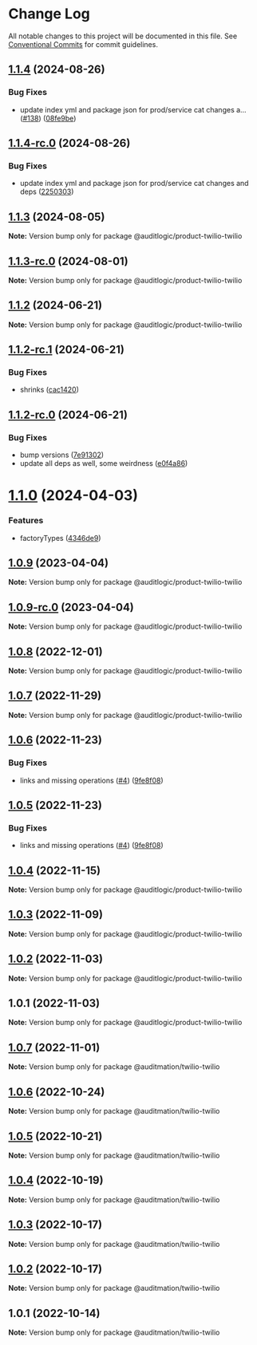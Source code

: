 # Change Log

All notable changes to this project will be documented in this file.
See [Conventional Commits](https://conventionalcommits.org) for commit guidelines.

## [1.1.4](https://github.com/auditlogic/product/compare/@auditlogic/product-twilio-twilio@1.1.3...@auditlogic/product-twilio-twilio@1.1.4) (2024-08-26)


### Bug Fixes

* update index yml and package json for prod/service cat changes a… ([#138](https://github.com/auditlogic/product/issues/138)) ([08fe9be](https://github.com/auditlogic/product/commit/08fe9beb1c8457462a19bc69caa02e6212d97e1a))





## [1.1.4-rc.0](https://github.com/auditlogic/product/compare/@auditlogic/product-twilio-twilio@1.1.3...@auditlogic/product-twilio-twilio@1.1.4-rc.0) (2024-08-26)


### Bug Fixes

* update index yml and package json for prod/service cat changes and deps ([2250303](https://github.com/auditlogic/product/commit/225030363a363608240135b7ebed386b28f01e4b))





## [1.1.3](https://github.com/auditlogic/product/compare/@auditlogic/product-twilio-twilio@1.1.2...@auditlogic/product-twilio-twilio@1.1.3) (2024-08-05)

**Note:** Version bump only for package @auditlogic/product-twilio-twilio





## [1.1.3-rc.0](https://github.com/auditlogic/product/compare/@auditlogic/product-twilio-twilio@1.1.2...@auditlogic/product-twilio-twilio@1.1.3-rc.0) (2024-08-01)

**Note:** Version bump only for package @auditlogic/product-twilio-twilio





## [1.1.2](https://github.com/auditlogic/product/compare/@auditlogic/product-twilio-twilio@1.1.2-rc.1...@auditlogic/product-twilio-twilio@1.1.2) (2024-06-21)

**Note:** Version bump only for package @auditlogic/product-twilio-twilio





## [1.1.2-rc.1](https://github.com/auditlogic/product/compare/@auditlogic/product-twilio-twilio@1.1.2-rc.0...@auditlogic/product-twilio-twilio@1.1.2-rc.1) (2024-06-21)


### Bug Fixes

* shrinks ([cac1420](https://github.com/auditlogic/product/commit/cac14200fefcd8183ab69fe89a47bd3f70f563e9))





## [1.1.2-rc.0](https://github.com/auditlogic/product/compare/@auditlogic/product-twilio-twilio@1.1.0...@auditlogic/product-twilio-twilio@1.1.2-rc.0) (2024-06-21)


### Bug Fixes

* bump versions ([7e91302](https://github.com/auditlogic/product/commit/7e913023b8b312150ed7762c32fbbe616be71de5))
* update all deps as well, some weirdness ([e0f4a86](https://github.com/auditlogic/product/commit/e0f4a864714e2d3de6bbf3da014d5312fe53be2f))





# [1.1.0](https://github.com/auditlogic/product/compare/@auditlogic/product-twilio-twilio@1.0.9...@auditlogic/product-twilio-twilio@1.1.0) (2024-04-03)


### Features

* factoryTypes ([4346de9](https://github.com/auditlogic/product/commit/4346de92693aee892fccf725338ffc7b80ab182b))





## [1.0.9](https://github.com/auditlogic/product/compare/@auditlogic/product-twilio-twilio@1.0.8...@auditlogic/product-twilio-twilio@1.0.9) (2023-04-04)

**Note:** Version bump only for package @auditlogic/product-twilio-twilio





## [1.0.9-rc.0](https://github.com/auditlogic/product/compare/@auditlogic/product-twilio-twilio@1.0.8...@auditlogic/product-twilio-twilio@1.0.9-rc.0) (2023-04-04)

**Note:** Version bump only for package @auditlogic/product-twilio-twilio





## [1.0.8](https://github.com/auditlogic/product/compare/@auditlogic/product-twilio-twilio@1.0.7...@auditlogic/product-twilio-twilio@1.0.8) (2022-12-01)

**Note:** Version bump only for package @auditlogic/product-twilio-twilio





## [1.0.7](https://github.com/auditlogic/product/compare/@auditlogic/product-twilio-twilio@1.0.6...@auditlogic/product-twilio-twilio@1.0.7) (2022-11-29)

**Note:** Version bump only for package @auditlogic/product-twilio-twilio





## [1.0.6](https://github.com/auditlogic/product/compare/@auditlogic/product-twilio-twilio@1.0.4...@auditlogic/product-twilio-twilio@1.0.6) (2022-11-23)


### Bug Fixes

* links and missing operations ([#4](https://github.com/auditlogic/product/issues/4)) ([9fe8f08](https://github.com/auditlogic/product/commit/9fe8f08fe7c57fdb79f991ac35bd6ac2e7dcad38))





## [1.0.5](https://github.com/auditlogic/product/compare/@auditlogic/product-twilio-twilio@1.0.4...@auditlogic/product-twilio-twilio@1.0.5) (2022-11-23)


### Bug Fixes

* links and missing operations ([#4](https://github.com/auditlogic/product/issues/4)) ([9fe8f08](https://github.com/auditlogic/product/commit/9fe8f08fe7c57fdb79f991ac35bd6ac2e7dcad38))





## [1.0.4](https://github.com/auditlogic/product/compare/@auditlogic/product-twilio-twilio@1.0.3...@auditlogic/product-twilio-twilio@1.0.4) (2022-11-15)

**Note:** Version bump only for package @auditlogic/product-twilio-twilio





## [1.0.3](https://github.com/auditlogic/product/compare/@auditlogic/product-twilio-twilio@1.0.2...@auditlogic/product-twilio-twilio@1.0.3) (2022-11-09)

**Note:** Version bump only for package @auditlogic/product-twilio-twilio





## [1.0.2](https://github.com/auditlogic/product/compare/@auditlogic/product-twilio-twilio@1.0.1...@auditlogic/product-twilio-twilio@1.0.2) (2022-11-03)

**Note:** Version bump only for package @auditlogic/product-twilio-twilio





## 1.0.1 (2022-11-03)

**Note:** Version bump only for package @auditlogic/product-twilio-twilio





## [1.0.7](https://github.com/auditmation/store-content/compare/@auditmation/twilio-twilio@1.0.6...@auditmation/twilio-twilio@1.0.7) (2022-11-01)

**Note:** Version bump only for package @auditmation/twilio-twilio





## [1.0.6](https://github.com/auditmation/store-content/compare/@auditmation/twilio-twilio@1.0.5...@auditmation/twilio-twilio@1.0.6) (2022-10-24)

**Note:** Version bump only for package @auditmation/twilio-twilio





## [1.0.5](https://github.com/auditmation/store-content/compare/@auditmation/twilio-twilio@1.0.4...@auditmation/twilio-twilio@1.0.5) (2022-10-21)

**Note:** Version bump only for package @auditmation/twilio-twilio





## [1.0.4](https://github.com/auditmation/store-content/compare/@auditmation/twilio-twilio@1.0.3...@auditmation/twilio-twilio@1.0.4) (2022-10-19)

**Note:** Version bump only for package @auditmation/twilio-twilio





## [1.0.3](https://github.com/auditmation/store-content/compare/@auditmation/twilio-twilio@1.0.2...@auditmation/twilio-twilio@1.0.3) (2022-10-17)

**Note:** Version bump only for package @auditmation/twilio-twilio





## [1.0.2](https://github.com/auditmation/store-content/compare/@auditmation/twilio-twilio@1.0.1...@auditmation/twilio-twilio@1.0.2) (2022-10-17)

**Note:** Version bump only for package @auditmation/twilio-twilio





## 1.0.1 (2022-10-14)

**Note:** Version bump only for package @auditmation/twilio-twilio
